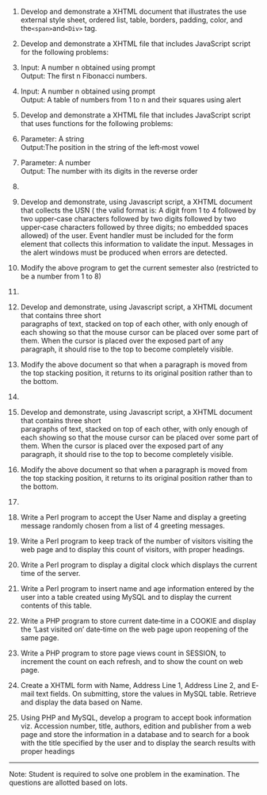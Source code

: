 1. Develop and demonstrate a XHTML document that illustrates the use external style sheet, ordered list, table, 
borders, padding, color, and the```<span>```and```<Div>``` tag. 

2. Develop and demonstrate a XHTML file that includes JavaScript script for the following problems:  
 1. Input: A number n obtained using prompt  
 Output: The first n Fibonacci numbers.
 2. Input:  A number n obtained using prompt  
 Output: A table of numbers from 1 to n and their squares using alert 

3. Develop and demonstrate a XHTML file that includes JavaScript script that uses functions for the following 
problems:
  1. Parameter: A string  
  Output:The position in the string of the left‐most vowel
  2. Parameter: A number  
  Output:  The number with its digits in the reverse order

4. 

  1. Develop and demonstrate, using Javascript script, a XHTML document that collects the USN ( the valid 
  format is: A digit from 1 to 4 followed by two upper‐case characters followed by two digits followed by two 
  upper‐case characters followed by three digits; no embedded spaces allowed) of the user. Event handler 
  must be included for the form element that collects this information to validate the input. Messages in the 
  alert windows must be produced when errors are detected.

  2. Modify the above program to get the current semester also (restricted to be a number from 1 to 8) 

5.  
  1. Develop  and  demonstrate,  using  Javascript script,  a  XHTML  document  that  contains  three      short  
paragraphs of text, stacked on top of each other, with only enough of each showing so that  the mouse 
cursor  can  be  placed  over  some  part  of   them.  When  the  cursor  is  placed  over  the  exposed  part  of  any 
paragraph, it should rise to the top to become completely visible. 

  2. Modify the above document so that when a paragraph is moved from the top stacking position, it returns 
to its original position rather than to the bottom.

6.  
  1. Develop  and  demonstrate,  using  Javascript script,  a  XHTML  document  that  contains  three      short  
paragraphs of text, stacked on top of each other, with only enough of each showing so that  the mouse 
cursor  can  be  placed  over  some  part  of   them.  When  the  cursor  is  placed  over  the  exposed  part  of  any 
paragraph, it should rise to the top to become completely visible. 

  2. Modify the above document so that when a paragraph is moved from the top stacking position, it returns 
to its original position rather than to the bottom.

7.  
  1. Write a Perl program to accept the User Name and display a greeting message randomly chosen from a list of 4 greeting messages.
  2. Write a Perl program to keep track of the number of visitors visiting the web page and to display this 
count of visitors, with proper headings. 

8. Write a Perl program to display a digital clock which displays the current time of the server. 

9. Write  a  Perl  program  to  insert  name  and  age  information  entered  by  the  user  into  a  table  created  using  MySQL and to display the current contents of this table. 

10. Write a PHP program to store current date‐time in a COOKIE and display the ‘Last visited on’ date‐time on 
the web page upon reopening of the same page. 

11. Write a PHP program to store page views count in SESSION, to increment the count on each refresh, and to 
show the count on web page. 

12. Create a XHTML form with Name, Address Line 1, Address Line 2, and E‐mail text fields. On submitting, store 
the values in MySQL table. Retrieve and display the data based on Name. 

13. Using PHP and MySQL, develop a program to accept book information viz. Accession number, title, authors, 
edition and publisher from a web page and store the information in a database and to search for a book with 
the title specified by the user and to display the search results with proper headings 
***
Note: Student is required to solve one problem in the examination. The questions are allotted based on lots. 
	
